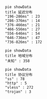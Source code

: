 
```mermaid
pie showData
title 延迟分布
"196-286ms" : 23
"286-376ms" : 14
"376-466ms" : 21
"466-556ms" : 27
"556-646ms" : 54
"646-736ms" : 47
"736-826ms" : 172
```
```mermaid
pie showData
title 地域分布
"未知" : 358
```
```mermaid
pie showData
title 协议分布
"ss" : 78
"http" : 5
"vless" : 272
"trojan" : 3
```